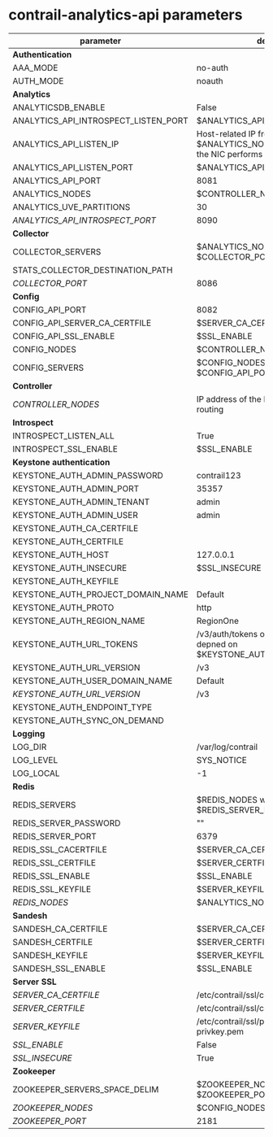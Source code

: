 # contrail-analytics-api parameters

| parameter                            | default                                                                                 |
| ------------------------------------ | --------------------------------------------------------------------------------------- |
| **Authentication**                   |                                                                                         |
| AAA_MODE                             | no-auth                                                                                 |
| AUTH_MODE                            | noauth                                                                                  |
| **Analytics**                        |                                                                                         |
| ANALYTICSDB_ENABLE                   | False                                                                                   |
| ANALYTICS_API_INTROSPECT_LISTEN_PORT | $ANALYTICS_API_INTROSPECT_PORT                                                          |
| ANALYTICS_API_LISTEN_IP              | Host-related IP from $ANALYTICS_NODES or IP address of the NIC performs default routing |
| ANALYTICS_API_LISTEN_PORT            | $ANALYTICS_API_PORT                                                                     |
| ANALYTICS_API_PORT                   | 8081                                                                                    |
| ANALYTICS_NODES                      | $CONTROLLER_NODES                                                                       |
| ANALYTICS_UVE_PARTITIONS             | 30                                                                                      |
| *ANALYTICS_API_INTROSPECT_PORT*      | 8090                                                                                    |
| **Collector**                        |                                                                                         |
| COLLECTOR_SERVERS                    | $ANALYTICS_NODES with $COLLECTOR_PORT                                                   |
| STATS_COLLECTOR_DESTINATION_PATH     |                                                                                         |
| *COLLECTOR_PORT*                     | 8086                                                                                    |
| **Config**                           |                                                                                         |
| CONFIG_API_PORT                      | 8082                                                                                    |
| CONFIG_API_SERVER_CA_CERTFILE        | $SERVER_CA_CERTFILE                                                                     |
| CONFIG_API_SSL_ENABLE                | $SSL_ENABLE                                                                             |
| CONFIG_NODES                         | $CONTROLLER_NODES                                                                       |
| CONFIG_SERVERS                       | $CONFIG_NODES with $CONFIG_API_PORT                                                     |
| **Controller**                       |                                                                                         |
| *CONTROLLER_NODES*                   | IP address of the NIC performs default routing                                          |
| **Introspect**                       |                                                                                         |
| INTROSPECT_LISTEN_ALL                | True                                                                                    |
| INTROSPECT_SSL_ENABLE                | $SSL_ENABLE                                                                             |
| **Keystone authentication**          |                                                                                         |
| KEYSTONE_AUTH_ADMIN_PASSWORD         | contrail123                                                                             |
| KEYSTONE_AUTH_ADMIN_PORT             | 35357                                                                                   |
| KEYSTONE_AUTH_ADMIN_TENANT           | admin                                                                                   |
| KEYSTONE_AUTH_ADMIN_USER             | admin                                                                                   |
| KEYSTONE_AUTH_CA_CERTFILE            |                                                                                         |
| KEYSTONE_AUTH_CERTFILE               |                                                                                         |
| KEYSTONE_AUTH_HOST                   | 127.0.0.1                                                                               |
| KEYSTONE_AUTH_INSECURE               | $SSL_INSECURE                                                                           |
| KEYSTONE_AUTH_KEYFILE                |                                                                                         |
| KEYSTONE_AUTH_PROJECT_DOMAIN_NAME    | Default                                                                                 |
| KEYSTONE_AUTH_PROTO                  | http                                                                                    |
| KEYSTONE_AUTH_REGION_NAME            | RegionOne                                                                               |
| KEYSTONE_AUTH_URL_TOKENS             | /v3/auth/tokens or /v2.0/tokens in depned on $KEYSTONE_AUTH_URL_VERSION                 |
| KEYSTONE_AUTH_URL_VERSION            | /v3                                                                                     |
| KEYSTONE_AUTH_USER_DOMAIN_NAME       | Default                                                                                 |
| *KEYSTONE_AUTH_URL_VERSION*          | /v3                                                                                     |
| KEYSTONE_AUTH_ENDPOINT_TYPE          |                                                                                         |
| KEYSTONE_AUTH_SYNC_ON_DEMAND         |                                                                                         |
| **Logging**                          |                                                                                         |
| LOG_DIR                              | /var/log/contrail                                                                       |
| LOG_LEVEL                            | SYS_NOTICE                                                                              |
| LOG_LOCAL                            | -1                                                                                      |
| **Redis**                            |                                                                                         |
| REDIS_SERVERS                        | $REDIS_NODES with $REDIS_SERVER_PORT                                                    |
| REDIS_SERVER_PASSWORD                | ""                                                                                      |
| REDIS_SERVER_PORT                    | 6379                                                                                    |
| REDIS_SSL_CACERTFILE                 | $SERVER_CA_CERTFILE                                                                     |
| REDIS_SSL_CERTFILE                   | $SERVER_CERTFILE                                                                        |
| REDIS_SSL_ENABLE                     | $SSL_ENABLE                                                                             |
| REDIS_SSL_KEYFILE                    | $SERVER_KEYFILE                                                                         |
| *REDIS_NODES*                        | $ANALYTICS_NODES                                                                        |
| **Sandesh**                          |                                                                                         |
| SANDESH_CA_CERTFILE                  | $SERVER_CA_CERTFILE                                                                     |
| SANDESH_CERTFILE                     | $SERVER_CERTFILE                                                                        |
| SANDESH_KEYFILE                      | $SERVER_KEYFILE                                                                         |
| SANDESH_SSL_ENABLE                   | $SSL_ENABLE                                                                             |
| **Server SSL**                       |                                                                                         |
| *SERVER_CA_CERTFILE*                 | /etc/contrail/ssl/certs/ca-cert.pem                                                     |
| *SERVER_CERTFILE*                    | /etc/contrail/ssl/certs/server.pem                                                      |
| *SERVER_KEYFILE*                     | /etc/contrail/ssl/private/server-privkey.pem                                            |
| *SSL_ENABLE*                         | False                                                                                   |
| *SSL_INSECURE*                       | True                                                                                    |
| **Zookeeper**                        |                                                                                         |
| ZOOKEEPER_SERVERS_SPACE_DELIM        | $ZOOKEEPER_NODES with $ZOOKEEPER_PORT                                                   |
| *ZOOKEEPER_NODES*                    | $CONFIG_NODES                                                                           |
| *ZOOKEEPER_PORT*                     | 2181                                                                                    |
